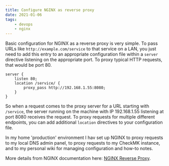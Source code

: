 ```yaml
---
title: Configure NGINX as reverse proxy
date: 2021-01-06
tags:
    - devops
    - nginx
---
```

Basic configuration for NGINX as a reverse proxy is very simple. To pass URLs like `http://example.com/service` to that service on a LAN, you just need to add this entry to an appropriate configuration file within a `server` directive listening on the appropriate port. To proxy typical HTTP requests, that would be port 80.

```
server {
    listen 80;
    location /service/ {
        proxy_pass http://192.168.1.55:8080; 
    }
}
```

So when a request comes to the proxy server for a URL starting with `/service`, the server running on the machine with IP 192.168.1.55 listening at port 8080 receives the request. To proxy requests for multiple different endpoints, you can add additional `location` directives to your configuration file.

In my home 'production' environment I hav set up NGINX to proxy requests to my local DNS admin panel, to proxy requests to my CheckMK instance, and to my personal wiki for managing configuration and how-to notes.

More details from NGINX documentation here: [NGINX Reverse Proxy](https://docs.nginx.com/nginx/admin-guide/web-server/reverse-proxy/).
